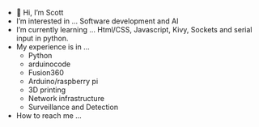 - 👋 Hi, I’m Scott
-  I’m interested in ... Software development and AI 
-  I’m currently learning ... Html/CSS, Javascript, Kivy, Sockets and serial input in python.
-  My experience is in ... 
   - Python 
   - arduinocode 
   - Fusion360
   - Arduino/raspberry pi 
   - 3D printing 
   - Network infrastructure
   - Surveillance and Detection 
-  How to reach me ...


